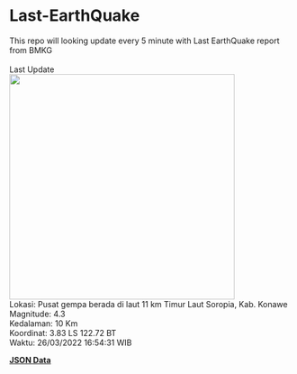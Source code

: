 # Last-EarthQuake
This repo will looking update every 5 minute with Last EarthQuake report from BMKG
<br>
<br>
Last Update
<br>
<img src="https://ews.bmkg.go.id/TEWS/data/20220326165431.mmi.jpg" width="400"/>
<br>
Lokasi: Pusat gempa berada di laut 11 km Timur Laut Soropia, Kab. Konawe <br>
Magnitude: 4.3 <br>
Kedalaman: 10 Km <br>
Koordinat: 3.83 LS 122.72 BT <br>
Waktu: 26/03/2022 16:54:31 WIB <br>

<a href="./data/data.json">**JSON Data**</a>
